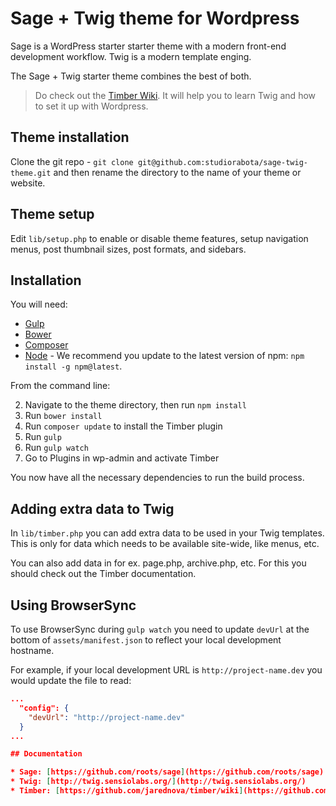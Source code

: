 # Sage + Twig theme for Wordpress

Sage is a WordPress starter starter theme with a modern front-end development workflow. Twig is a modern template enging. 

The Sage + Twig starter theme combines the best of both.

>Do check out the [Timber Wiki](https://github.com/jarednova/timber/wiki). It will help you to learn Twig and how to set it up with Wordpress.

## Theme installation

Clone the git repo - `git clone git@github.com:studiorabota/sage-twig-theme.git` and then rename the directory to the name of your theme or website.

## Theme setup

Edit `lib/setup.php` to enable or disable theme features, setup navigation menus, post thumbnail sizes, post formats, and sidebars.

## Installation

You will need:

* [Gulp](http://gulpjs.com/)
* [Bower](http://bower.io/)
* [Composer](https://getcomposer.org/)
* [Node](http://nodejs.org/download/) - We recommend you update to the latest version of npm: `npm install -g npm@latest`.

From the command line:

2. Navigate to the theme directory, then run `npm install`
3. Run `bower install`
4. Run `composer update` to install the Timber plugin
5. Run `gulp`
5. Run `gulp watch`
6. Go to Plugins in wp-admin and activate Timber

You now have all the necessary dependencies to run the build process.

## Adding extra data to Twig

In `lib/timber.php` you can add extra data to be used in your Twig templates. This is only for data which needs to be available site-wide, like menus, etc. 

You can also add data in for ex. page.php, archive.php, etc. For this you should check out the Timber documentation.

## Using BrowserSync

To use BrowserSync during `gulp watch` you need to update `devUrl` at the bottom of `assets/manifest.json` to reflect your local development hostname.

For example, if your local development URL is `http://project-name.dev` you would update the file to read:
```json
...
  "config": {
    "devUrl": "http://project-name.dev"
  }
...

## Documentation

* Sage: [https://github.com/roots/sage](https://github.com/roots/sage)
* Twig: [http://twig.sensiolabs.org/](http://twig.sensiolabs.org/)
* Timber: [https://github.com/jarednova/timber/wiki](https://github.com/jarednova/timber/wiki)
